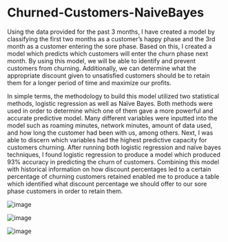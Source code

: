 # Churned-Customers-NaiveBayes
Using the data provided for the past 3 months, I have created a model by classifying the first two months as a customer’s happy phase and the 3rd month as a customer entering the sore phase. Based on this, I created a model which predicts which customers will enter the churn phase next month. By using this model, we will be able to identify and prevent customers from churning. Additionally, we can determine what the appropriate discount given to unsatisfied customers should be to retain them for a longer period of time and maximize our profits. 

In simple terms, the methodology to build this model utilized two statistical methods, logistic regression as well as Naïve Bayes. Both methods were used in order to determine which one of them gave a more powerful and accurate predictive model. Many different variables were inputted into the model such as roaming minutes, network minutes, amount of data used, and how long the customer had been with us, among others. Next, I was able to discern which variables had the highest predictive capacity for customers churning. After running both logistic regression and naïve bayes techniques, I found logistic regression to produce a model which produced 93% accuracy in predicting the churn of customers. Combining this model with historical information on how discount percentages led to a certain percentage of churning customers retained enabled me to produce a table which identified what discount percentage we should offer to our sore phase customers in order to retain them.

![image](https://user-images.githubusercontent.com/71670899/116789952-cf466e00-aa7f-11eb-8555-9e4dc7e97319.png)

![image](https://user-images.githubusercontent.com/71670899/116789949-c81f6000-aa7f-11eb-8c1a-951f6ff7c979.png)

![image](https://user-images.githubusercontent.com/71670899/116789955-d4a3b880-aa7f-11eb-9fc3-4c54a54157a0.png)
